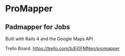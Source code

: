 # ProMapper

## Padmapper for Jobs

Built with Rails 4 and the Google Maps API

Trello Board:
https://trello.com/b/Ej0FMNen/promapper
